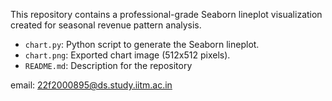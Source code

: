 This repository contains a professional-grade Seaborn lineplot visualization created for seasonal revenue pattern analysis.

- `chart.py`: Python script to generate the Seaborn lineplot.
- `chart.png`: Exported chart image (512x512 pixels).
- `README.md`: Description for the repository

email: 22f2000895@ds.study.iitm.ac.in
